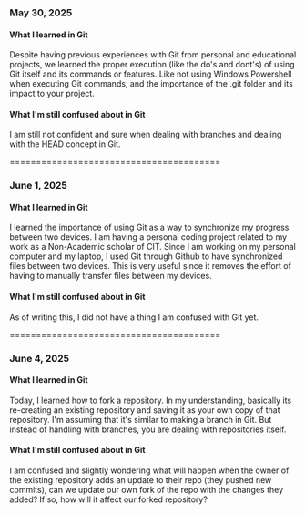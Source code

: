 ### May 30, 2025

#### What I learned in Git
Despite having previous experiences with Git from personal and educational projects, we learned the proper execution (like the do's and dont's) of using Git itself and its commands or features. Like not using Windows Powershell when executing  Git commands, and the importance of the .git folder and its impact to your project.

#### What I'm still confused about in Git
I am still not confident and sure when dealing with branches and dealing with the HEAD concept in Git.

========================================

### June 1, 2025

#### What I learned in Git
I learned the importance of using Git as a way to synchronize my progress between two devices. I am having a personal coding project related to my work as a Non-Academic scholar of CIT. Since I am working on my personal computer and my laptop, I used Git through Github to have synchronized files between two devices. This is very useful since it removes the effort of having to manually transfer files between my devices.

#### What I'm still confused about in Git
As of writing this, I did not have a thing I am confused with Git yet. 

========================================

### June 4, 2025

#### What I learned in Git
Today, I learned how to fork a repository. In my understanding, basically its re-creating an existing repository and saving it as your own copy of that repository. I'm assuming that it's similar to making a branch in Git. But instead of handling with branches, you are dealing with repositories itself. 

#### What I'm still confused about in Git
I am confused and slightly wondering what will happen when the owner of the existing repository adds an update to their repo (they pushed new commits), can we update our own fork of the repo with the changes they added? If so, how will it affect our forked repository?
